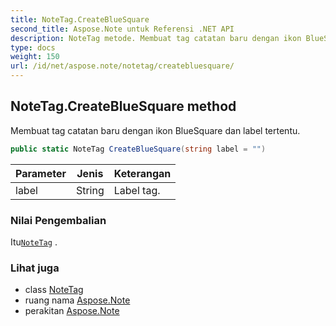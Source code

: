 ```yaml
---
title: NoteTag.CreateBlueSquare
second_title: Aspose.Note untuk Referensi .NET API
description: NoteTag metode. Membuat tag catatan baru dengan ikon BlueSquare dan label tertentu.
type: docs
weight: 150
url: /id/net/aspose.note/notetag/createbluesquare/
---
```

## NoteTag.CreateBlueSquare method

Membuat tag catatan baru dengan ikon BlueSquare dan label tertentu.

```csharp
public static NoteTag CreateBlueSquare(string label = "")
```

| Parameter | Jenis | Keterangan |
| --- | --- | --- |
| label | String | Label tag. |

### Nilai Pengembalian

Itu[`NoteTag`](../) .

### Lihat juga

* class [NoteTag](../)
* ruang nama [Aspose.Note](../../notetag/)
* perakitan [Aspose.Note](../../../)


